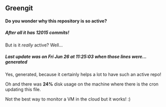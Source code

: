 ## Greengit

#### Do you wonder why this repository is so active?

##### After all it has 12015 commits!

But is it *really* active? Well...

##### Last update was on Fri Jun 26 at 11:25:03 when those lines were... generated

Yes, generated, because it certainly helps a lot to have such an active repo!

Oh and there was **24%** disk usage on the machine
where there is the cron updating this file.

Not the best way to monitor a VM in the cloud but it works! :)
